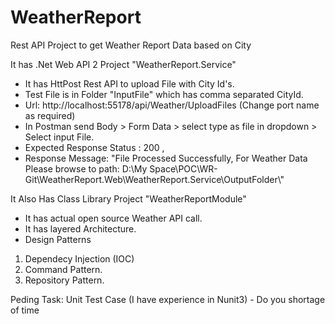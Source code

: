 # WeatherReport
Rest API Project to get Weather Report Data based on City

It has .Net Web API 2 Project "WeatherReport.Service"
- It has HttPost Rest API to upload File with City Id's.
- Test File is in Folder "InputFile" which has comma separated CityId.
- Url: http://localhost:55178/api/Weather/UploadFiles  (Change port name as required)
- In Postman send Body > Form Data > select type as file in dropdown > Select input File.
- Expected Response Status : 200 , 
- Response Message: "File Processed Successfully, For Weather Data Please browse to path: D:\\My Space\\POC\\WR-Git\\WeatherReport.Web\\WeatherReport.Service\\OutputFolder\\"


It Also Has Class Library Project "WeatherReportModule"
- It has actual open source Weather API call.
- It has layered Architecture.
- Design Patterns 
1. Dependecy Injection (IOC)
2. Command Pattern.
3. Repository Pattern.

Peding Task: Unit Test Case (I have experience in Nunit3) - Do you shortage of time
